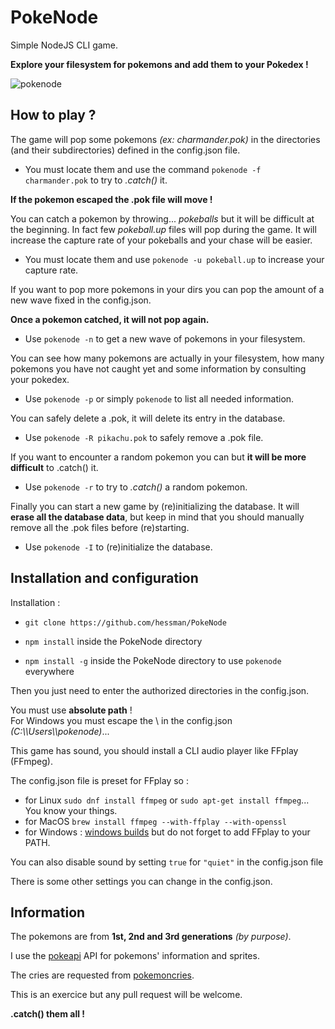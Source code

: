 # PokeNode

Simple NodeJS CLI game.

**Explore your filesystem for pokemons and add them to your Pokedex !**

![pokenode](https://i.imgur.com/9WIy8YP.png)


## How to play ?

The game will pop some pokemons _(ex: charmander.pok)_ in the directories (and their subdirectories) defined in the config.json file. 

* You must locate them and use the command `pokenode -f charmander.pok` to try to *.catch()* it. 

**If the pokemon escaped the .pok file will move !**


You can catch a pokemon by throwing... _pokeballs_ but it will be difficult at the beginning. In fact few _pokeball.up_ files will pop during the game. It will increase the capture rate of your pokeballs and your chase will be easier.

* You must locate them and use `pokenode -u pokeball.up` to increase your capture rate. 


If you want to pop more pokemons in your dirs you can pop the amount of a new wave fixed in the config.json.

**Once a pokemon catched, it will not pop again.**

* Use `pokenode -n` to get a new wave of pokemons in your filesystem.


You can see how many pokemons are actually in your filesystem, how many pokemons you have not caught yet and some information by consulting your pokedex.

* Use `pokenode -p` or simply `pokenode` to list all needed information.


You can safely delete a .pok, it will delete its entry in the database.

* Use `pokenode -R pikachu.pok` to safely remove a .pok file.


If you want to encounter a random pokemon you can but **it will be more difficult** to .catch() it.

* Use `pokenode -r` to try to *.catch()* a random pokemon.


Finally you can start a new game by (re)initializing the database. It will **erase all the database data**, but keep in mind that you should manually remove all the .pok files before (re)starting.

* Use `pokenode -I` to (re)initialize the database.


## Installation and configuration

Installation : 

* `git clone https://github.com/hessman/PokeNode`

* `npm install` inside the PokeNode directory

* `npm install -g` inside the PokeNode directory to use `pokenode` everywhere

Then you just need to enter the authorized directories in the config.json.

You must use **absolute path** !\
For Windows you must escape the \ in the config.json _(C:\\\Users\\\pokenode)_...


This game has sound, you should install a CLI audio player like FFplay (FFmpeg).

The config.json file is preset for FFplay so : 
* for Linux `sudo dnf install ffmpeg` or `sudo apt-get install ffmpeg`... You know your things.
* for MacOS `brew install ffmpeg --with-ffplay --with-openssl`
* for Windows : [windows builds](https://ffmpeg.zeranoe.com/builds/) but do not forget to add FFplay to your PATH.

You can also disable sound by setting `true` for `"quiet"` in the config.json file

There is some other settings you can change in the config.json.


## Information

The pokemons are from **1st, 2nd and 3rd generations** *(by purpose)*.

I use the [pokeapi](https://pokeapi.co) API for pokemons' information and sprites. 

The cries are requested from [pokemoncries](https://pokemoncries.com).

This is an exercice but any pull request will be welcome.


**.catch() them all !**
